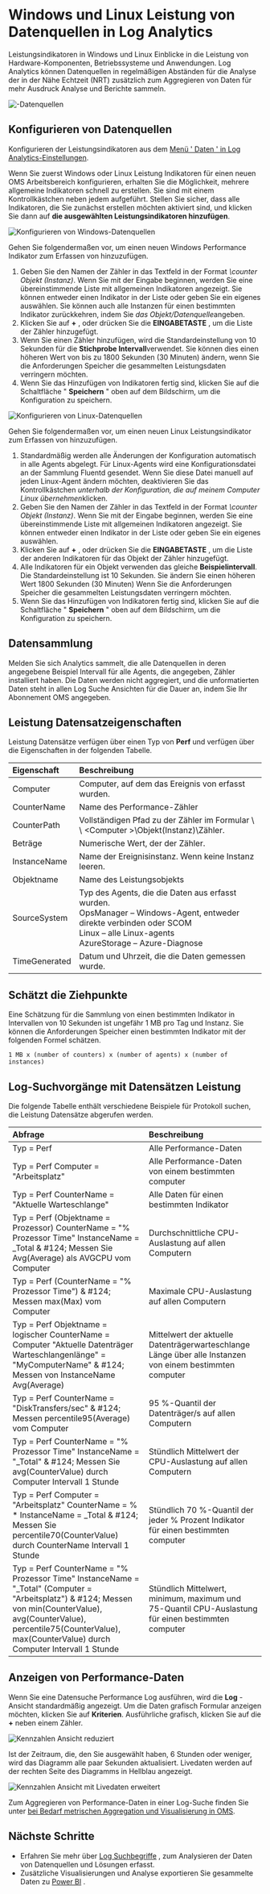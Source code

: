 <properties 
   pageTitle="Windows und Linux Leistung Indikatoren in Log Analytics | Microsoft Azure"
   description="Datenquellen werden vom Log Analytics zum Analysieren der Leistung von Windows und Linux-Agents erfasst.  In diesem Artikel beschrieben, wie Sie die Sammlung von Leistungsindikatoren für beide Windows konfigurieren und Linux Agents, diese Details in OMS Repository, und wie Sie diese im Portal OMS analysieren gespeichert sind."
   services="log-analytics"
   documentationCenter=""
   authors="bwren"
   manager="jwhit"
   editor="tysonn" />
<tags 
   ms.service="log-analytics"
   ms.devlang="na"
   ms.topic="article"
   ms.tgt_pltfrm="na"
   ms.workload="infrastructure-services"
   ms.date="10/27/2016"
   ms.author="bwren" />

# <a name="windows-and-linux-performance-data-sources-in-log-analytics"></a>Windows und Linux Leistung von Datenquellen in Log Analytics 

Leistungsindikatoren in Windows und Linux Einblicke in die Leistung von Hardware-Komponenten, Betriebssysteme und Anwendungen.  Log Analytics können Datenquellen in regelmäßigen Abständen für die Analyse der in der Nähe Echtzeit (NRT) zusätzlich zum Aggregieren von Daten für mehr Ausdruck Analyse und Berichte sammeln.

![-Datenquellen](media/log-analytics-data-sources-performance-counters/overview.png)

## <a name="configuring-performance-counters"></a>Konfigurieren von Datenquellen

Konfigurieren der Leistungsindikatoren aus dem [Menü ' Daten ' in Log Analytics-Einstellungen](log-analytics-data-sources.md#configuring-data-sources).

Wenn Sie zuerst Windows oder Linux Leistung Indikatoren für einen neuen OMS Arbeitsbereich konfigurieren, erhalten Sie die Möglichkeit, mehrere allgemeine Indikatoren schnell zu erstellen.  Sie sind mit einem Kontrollkästchen neben jedem aufgeführt.  Stellen Sie sicher, dass alle Indikatoren, die Sie zunächst erstellen möchten aktiviert sind, und klicken Sie dann auf **die ausgewählten Leistungsindikatoren hinzufügen**.

![Konfigurieren von Windows-Datenquellen](media/log-analytics-data-sources-performance-counters/configure-windows.png)

Gehen Sie folgendermaßen vor, um einen neuen Windows Performance Indikator zum Erfassen von hinzuzufügen.

1. Geben Sie den Namen der Zähler in das Textfeld in der Format *\counter Objekt (Instanz)*.  Wenn Sie mit der Eingabe beginnen, werden Sie eine übereinstimmende Liste mit allgemeinen Indikatoren angezeigt.  Sie können entweder einen Indikator in der Liste oder geben Sie ein eigenes auswählen.  Sie können auch alle Instanzen für einen bestimmten Indikator zurückkehren, indem Sie *das Objekt/Datenquelle*angeben. 
2. Klicken Sie auf **+** , oder drücken Sie die **EINGABETASTE** , um die Liste der Zähler hinzugefügt.
3. Wenn Sie einen Zähler hinzufügen, wird die Standardeinstellung von 10 Sekunden für die **Stichprobe Intervall**verwendet.  Sie können dies einen höheren Wert von bis zu 1800 Sekunden (30 Minuten) ändern, wenn Sie die Anforderungen Speicher die gesammelten Leistungsdaten verringern möchten.
4. Wenn Sie das Hinzufügen von Indikatoren fertig sind, klicken Sie auf die Schaltfläche " **Speichern** " oben auf dem Bildschirm, um die Konfiguration zu speichern.

![Konfigurieren von Linux-Datenquellen](media/log-analytics-data-sources-performance-counters/configure-linux.png)

Gehen Sie folgendermaßen vor, um einen neuen Linux Leistungsindikator zum Erfassen von hinzuzufügen.

1. Standardmäßig werden alle Änderungen der Konfiguration automatisch in alle Agents abgelegt.  Für Linux-Agents wird eine Konfigurationsdatei an der Sammlung Fluentd gesendet.  Wenn Sie diese Datei manuell auf jeden Linux-Agent ändern möchten, deaktivieren Sie das Kontrollkästchen *unterhalb der Konfiguration, die auf meinem Computer Linux übernehmen*klicken.
2. Geben Sie den Namen der Zähler in das Textfeld in der Format *\counter Objekt (Instanz)*.  Wenn Sie mit der Eingabe beginnen, werden Sie eine übereinstimmende Liste mit allgemeinen Indikatoren angezeigt.  Sie können entweder einen Indikator in der Liste oder geben Sie ein eigenes auswählen.  
2. Klicken Sie auf **+** , oder drücken Sie die **EINGABETASTE** , um die Liste der anderen Indikatoren für das Objekt der Zähler hinzugefügt.
3. Alle Indikatoren für ein Objekt verwenden das gleiche **Beispielintervall**.  Die Standardeinstellung ist 10 Sekunden.  Sie ändern Sie einen höheren Wert 1800 Sekunden (30 Minuten) Wenn Sie die Anforderungen Speicher die gesammelten Leistungsdaten verringern möchten.
4. Wenn Sie das Hinzufügen von Indikatoren fertig sind, klicken Sie auf die Schaltfläche " **Speichern** " oben auf dem Bildschirm, um die Konfiguration zu speichern.

## <a name="data-collection"></a>Datensammlung

Melden Sie sich Analytics sammelt, die alle Datenquellen in deren angegebene Beispiel Intervall für alle Agents, die angegeben, Zähler installiert haben.  Die Daten werden nicht aggregiert, und die unformatierten Daten steht in allen Log Suche Ansichten für die Dauer an, indem Sie Ihr Abonnement OMS angegeben.


## <a name="performance-record-properties"></a>Leistung Datensatzeigenschaften

Leistung Datensätze verfügen über einen Typ von **Perf** und verfügen über die Eigenschaften in der folgenden Tabelle.

| Eigenschaft | Beschreibung |
|:--|:--|
| Computer         | Computer, auf dem das Ereignis von erfasst wurden. |
| CounterName      | Name des Performance-Zähler |
| CounterPath      | Vollständigen Pfad zu der Zähler im Formular \\ \\ \<Computer >\\Objekt(Instanz)\\Zähler. |
| Beträge     | Numerische Wert, der der Zähler.  |
| InstanceName     | Name der Ereignisinstanz.  Wenn keine Instanz leeren. |
| Objektname       | Name des Leistungsobjekts |
| SourceSystem  | Typ des Agents, die die Daten aus erfasst wurden. <br> OpsManager – Windows-Agent, entweder direkte verbinden oder SCOM <br> Linux – alle Linux-agents  <br> AzureStorage – Azure-Diagnose |
| TimeGenerated       | Datum und Uhrzeit, die die Daten gemessen wurde. |


## <a name="sizing-estimates"></a>Schätzt die Ziehpunkte

 Eine Schätzung für die Sammlung von einen bestimmten Indikator in Intervallen von 10 Sekunden ist ungefähr 1 MB pro Tag und Instanz.  Sie können die Anforderungen Speicher einen bestimmten Indikator mit der folgenden Formel schätzen.

    1 MB x (number of counters) x (number of agents) x (number of instances)

## <a name="log-searches-with-performance-records"></a>Log-Suchvorgänge mit Datensätzen Leistung

Die folgende Tabelle enthält verschiedene Beispiele für Protokoll suchen, die Leistung Datensätze abgerufen werden.

| Abfrage | Beschreibung |
|:--|:--|
| Typ = Perf | Alle Performance-Daten |
| Typ = Perf Computer = "Arbeitsplatz" | Alle Performance-Daten von einem bestimmten computer |
| Typ = Perf CounterName = "Aktuelle Warteschlange" | Alle Daten für einen bestimmten Indikator |
| Typ = Perf (Objektname = Prozessor) CounterName = "% Prozessor Time" InstanceName = _Total & #124; Messen Sie Avg(Average) als AVGCPU vom Computer | Durchschnittliche CPU-Auslastung auf allen Computern |
| Typ = Perf (CounterName = "% Prozessor Time") & #124;  Messen max(Max) vom Computer | Maximale CPU-Auslastung auf allen Computern |
| Typ = Perf Objektname = logischer CounterName = Computer "Aktuelle Datenträger Warteschlangenlänge" = "MyComputerName" & #124; Messen von InstanceName Avg(Average) | Mittelwert der aktuelle Datenträgerwarteschlange Länge über alle Instanzen von einem bestimmten computer |
| Typ = Perf CounterName = "DiskTransfers/sec" & #124; Messen percentile95(Average) vom Computer | 95 %-Quantil der Datenträger/s auf allen Computern |
| Typ = Perf CounterName = "% Prozessor Time" InstanceName = "_Total" & #124; Messen Sie avg(CounterValue) durch Computer Intervall 1 Stunde | Stündlich Mittelwert der CPU-Auslastung auf allen Computern |
| Typ = Perf Computer = "Arbeitsplatz" CounterName = % * InstanceName = _Total & #124; Messen Sie percentile70(CounterValue) durch CounterName Intervall 1 Stunde | Stündlich 70 %-Quantil der jeder % Prozent Indikator für einen bestimmten computer |
| Typ = Perf CounterName = "% Prozessor Time" InstanceName = "_Total" (Computer = "Arbeitsplatz") & #124; Messen von min(CounterValue), avg(CounterValue), percentile75(CounterValue), max(CounterValue) durch Computer Intervall 1 Stunde | Stündlich Mittelwert, minimum, maximum und 75-Quantil CPU-Auslastung für einen bestimmten computer |

## <a name="viewing-performance-data"></a>Anzeigen von Performance-Daten

Wenn Sie eine Datensuche Performance Log ausführen, wird die **Log** -Ansicht standardmäßig angezeigt.  Um die Daten grafisch Formular anzeigen möchten, klicken Sie auf **Kriterien**.  Ausführliche grafisch, klicken Sie auf die **+** neben einem Zähler.  

![Kennzahlen Ansicht reduziert](media/log-analytics-data-sources-performance-counters/metricscollapsed.png)

Ist der Zeitraum, die, den Sie ausgewählt haben, 6 Stunden oder weniger, wird das Diagramm alle paar Sekunden aktualisiert.  Livedaten werden auf der rechten Seite des Diagramms in Hellblau angezeigt.

![Kennzahlen Ansicht mit Livedaten erweitert](media/log-analytics-data-sources-performance-counters/metricsexpanded.png)

Zum Aggregieren von Performance-Daten in einer Log-Suche finden Sie unter [bei Bedarf metrischen Aggregation und Visualisierung in OMS](http://blogs.technet.microsoft.com/msoms/2016/02/26/on-demand-metric-aggregation-and-visualization-in-oms/).

## <a name="next-steps"></a>Nächste Schritte

- Erfahren Sie mehr über [Log Suchbegriffe](log-analytics-log-searches.md) , zum Analysieren der Daten von Datenquellen und Lösungen erfasst.  
- Zusätzliche Visualisierungen und Analyse exportieren Sie gesammelte Daten zu [Power BI](log-analytics-powerbi.md) .